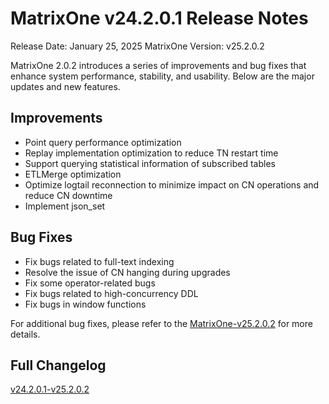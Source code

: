 # **MatrixOne v24.2.0.1 Release Notes**

Release Date: January 25, 2025
MatrixOne Version: v25.2.0.2

MatrixOne 2.0.2 introduces a series of improvements and bug fixes that enhance system performance, stability, and usability. Below are the major updates and new features.

## Improvements

- Point query performance optimization  
- Replay implementation optimization to reduce TN restart time  
- Support querying statistical information of subscribed tables  
- ETLMerge optimization  
- Optimize logtail reconnection to minimize impact on CN operations and reduce CN downtime  
- Implement json_set  

## Bug Fixes

- Fix bugs related to full-text indexing  
- Resolve the issue of CN hanging during upgrades  
- Fix some operator-related bugs  
- Fix bugs related to high-concurrency DDL  
- Fix bugs in window functions  

For additional bug fixes, please refer to the [MatrixOne-v25.2.0.2](https://github.com/matrixorigin/matrixone/releases/tag/v2.0.2) for more details.

## Full Changelog

[v24.2.0.1-v25.2.0.2](https://github.com/matrixorigin/matrixone/compare/v2.0.1...v2.0.2)
